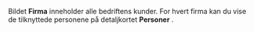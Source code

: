 <!-- markdownlint-disable-file MD041 -->
Bildet **Firma** inneholder alle bedriftens kunder. For hvert firma kan du vise de tilknyttede personene på detaljkortet **Personer** .
